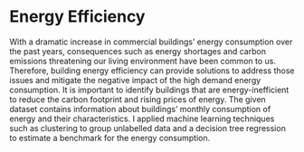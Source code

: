 # Energy Efficiency

With a dramatic increase in commercial buildings’ energy consumption over the past years, consequences such as energy shortages and carbon emissions threatening our living environment have been common to us. Therefore, building energy efficiency can provide solutions to address those issues and mitigate the negative impact of the high demand energy consumption. It is important to identify buildings that are energy-inefficient to reduce the carbon footprint and rising prices of energy. The given dataset contains information about buildings’ monthly consumption of energy and their characteristics. I applied machine learning techniques such as clustering to group unlabelled data and a decision tree regression to estimate a benchmark for the energy consumption.

